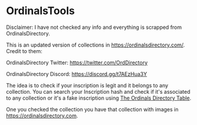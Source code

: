 # OrdinalsTools

Disclaimer: I have not checked any info and everything is scrapped from OrdinalsDirectory.

This is an updated version of collections in https://ordinalsdirectory.com/. Credit to them:

OrdinalsDirectory Twitter: https://twitter.com/OrdDirectory

OrdinalsDirectory Discord: https://discord.gg/t7AEzHua3Y

The idea is to check if your inscription is legit and it belongs to any collection. You can search your Inscription hash 
and check if it's associated to any collection or it's a fake inscription using [The Ordinals Directory Table](OrdinalsDirectoryIndex.md).

One you checked the collection you have that collection with images in https://ordinalsdirectory.com.
